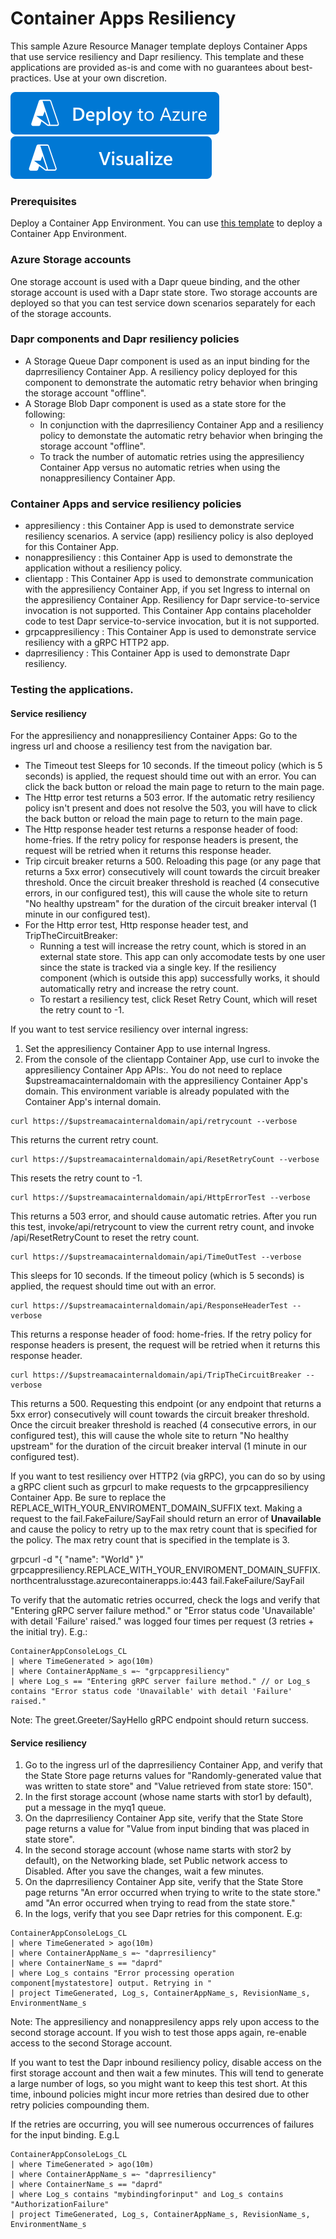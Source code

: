 # Container Apps Resiliency
This sample Azure Resource Manager template deploys Container Apps that use service resiliency and Dapr resiliency. This template and these applications are provided as-is and come with no guarantees about best-practices. Use at your own discretion.

[![Deploy To Azure](https://raw.githubusercontent.com/Azure/azure-quickstart-templates/master/1-CONTRIBUTION-GUIDE/images/deploytoazure.svg?sanitize=true)](https://portal.azure.com/#create/Microsoft.Template/uri/https%3A%2F%2Fraw.githubusercontent.com%2Fazureossd%2FContainer-Apps%2Fmaster%2FResiliency%2Fdeploy%2Fazuredeploy.json)  [![Visualize](https://raw.githubusercontent.com/Azure/azure-quickstart-templates/master/1-CONTRIBUTION-GUIDE/images/visualizebutton.svg?sanitize=true)](http://armviz.io/#/?load=https%3A%2F%2Fraw.githubusercontent.com%2Fazureossd%2FContainer-Apps%2Fmaster%2FResiliency%2Fdeploy%2Fdeploy%2Fazuredeploy.json)

### Prerequisites
Deploy a Container App Environment.
You can use [this template](https://github.com/azureossd/Container-Apps/tree/master/ContainerAppEnvironment/deploy) to deploy a Container App Environment.

### Azure Storage accounts
One storage account is used with a Dapr queue binding, and the other storage account is used with a Dapr state store. Two storage accounts are deployed so that you can test service down scenarios separately for each of the storage accounts.

### Dapr components and Dapr resiliency policies
- A Storage Queue Dapr component is used as an input binding for the daprresiliency Container App. A resiliency policy deployed for this component to demonstrate the automatic retry behavior when bringing the storage account "offline".
- A Storage Blob Dapr component is used as a state store for the following:
  - In conjunction with the daprresiliency Container App and a resiliency policy to demonstate the automatic retry behavior when bringing the storage account "offline". 
  - To track the number of automatic retries using the appresiliency Container App versus no automatic retries when using the nonappresiliency Container App. 

### Container Apps and service resiliency policies
- appresiliency : this Container App is used to demonstrate service resiliency scenarios. A service (app) resiliency policy is also deployed for this Container App.
- nonappresiliency : this Container App is used to demonstrate the application without a resiliency policy.
- clientapp : This Container App is used to demonstrate communication with the appresiliency Container App, if you set Ingress to internal on the appresiliency Container App. Resiliency for Dapr service-to-service invocation is not supported. This Container App contains placeholder code to test Dapr service-to-service invocation, but it is not supported.
- grpcappresiliency : This Container App is used to demonstrate service resiliency with a gRPC HTTP2 app.
- daprresiliency : This Container App is used to demonstrate Dapr resiliency.

### Testing the applications.

#### Service resiliency
For the appresiliency and nonappresiliency Container Apps:
Go to the ingress url and choose a resiliency test from the navigation bar.

- The Timeout test Sleeps for 10 seconds. If the timeout policy (which is 5 seconds) is applied, the request should time out with an error. You can click the back button or reload the main page to return to the main page.
- The Http error test returns a 503 error. If the automatic retry resiliency policy isn't present and does not resolve the 503, you will have to click the back button or reload the main page to return to the main page.
- The Http response header test returns a response header of food: home-fries. If the retry policy for response headers is present, the request will be retried when it returns this response header.
- Trip circuit breaker returns a 500. Reloading this page (or any page that returns a 5xx error) consecutively will count towards the circuit breaker threshold. Once the circuit breaker threshold is reached (4 consecutive errors, in our configured test), this will cause the whole site to return "No healthy upstream" for the duration of the circuit breaker interval (1 minute in our configured test).
- For the Http error test, Http response header test, and TripTheCircuitBreaker:
  - Running a test will increase the retry count, which is stored in an external state store. This app can only accomodate tests by one user since the state is tracked via a single key. If the resiliency component (which is outside this app) successfully works, it should automatically retry and increase the retry count.
  - To restart a resiliency test, click Reset Retry Count, which will reset the retry count to -1.
  
If you want to test service resiliency over internal ingress:
1. Set the appresiliency Container App to use internal Ingress.
2. From the console of the clientapp Container App, use curl to invoke the appresiliency Container App APIs:. You do not need to replace $upstreamacainternaldomain with the appresiliency Container App's domain. This environment variable is already populated with the Container App's internal domain.
```
curl https://$upstreamacainternaldomain/api/retrycount --verbose
```
This returns the current retry count.

```
curl https://$upstreamacainternaldomain/api/ResetRetryCount --verbose
```
This resets the retry count to -1.

```
curl https://$upstreamacainternaldomain/api/HttpErrorTest --verbose
```
This returns a 503 error, and should cause automatic retries. After you run this test, invoke/api/retrycount to view the current retry count, and invoke /api/ResetRetryCount  to reset the retry count.

```
curl https://$upstreamacainternaldomain/api/TimeOutTest --verbose
```

This sleeps for 10 seconds. If the timeout policy (which is 5 seconds) is applied, the request should time out with an error.


```
curl https://$upstreamacainternaldomain/api/ResponseHeaderTest --verbose
```

This returns a response header of food: home-fries. If the retry policy for response headers is present, the request will be retried when it returns this response header.

```
curl https://$upstreamacainternaldomain/api/TripTheCircuitBreaker --verbose
```

This returns a 500. Requesting this endpoint (or any endpoint that returns a 5xx error) consecutively will count towards the circuit breaker threshold. Once the circuit breaker threshold is reached (4 consecutive errors, in our configured test), this will cause the whole site to return "No healthy upstream" for the duration of the circuit breaker interval (1 minute in our configured test).

If you want to test resiliency over HTTP2 (via gRPC), you can do so by using a gRPC client such as grpcurl to make requests to the grpcappresiliency Container App. Be sure to replace the REPLACE_WITH_YOUR_ENVIROMENT_DOMAIN_SUFFIX text.
Making a request to the fail.FakeFailure/SayFail should return an error of **Unavailable** and cause the policy to retry up to the max retry count that is specified for the policy. The max retry count that is specified in the template is 3.

grpcurl -d "{ \"name\": \"World\" }" grpcappresiliency.REPLACE_WITH_YOUR_ENVIROMENT_DOMAIN_SUFFIX.northcentralusstage.azurecontainerapps.io:443 fail.FakeFailure/SayFail

To verify that the automatic retries occurred, check the logs and verify that "Entering gRPC server failure method." or "Error status code 'Unavailable' with detail 'Failure' raised." was logged four times per request (3 retries + the initial try). E.g.:

```
ContainerAppConsoleLogs_CL
| where TimeGenerated > ago(10m)
| where ContainerAppName_s =~ "grpcappresiliency"
| where Log_s == "Entering gRPC server failure method." // or Log_s contains "Error status code 'Unavailable' with detail 'Failure' raised."
```
Note: The greet.Greeter/SayHello gRPC endpoint should return success.

#### Service resiliency
1. Go to the ingress url of the daprresiliency Container App, and verify that the State Store page returns values for "Randomly-generated value that was written to state store" and "Value retrieved from state store: 150".
2. In the first storage account (whose name starts with stor1 by default), put a message in the myq1 queue.
3. On the daprresiliency Container App site, verify that the State Store page returns a value for "Value from input binding that was placed in state store".
4. In the second storage account (whose name starts with stor2 by default), on the Networking blade, set Public network access to Disabled. After you save the changes, wait a few minutes.
5. On the daprresiliency Container App site, verify that the State Store page returns "An error occurred when trying to write to the state store." amd "An error occurred when trying to read from the state store."
6. In the logs, verify that you see Dapr retries for this component. E.g:

```
ContainerAppConsoleLogs_CL
| where TimeGenerated > ago(10m)
| where ContainerAppName_s =~ "daprresiliency"
| where ContainerName_s == "daprd"
| where Log_s contains "Error processing operation component[mystatestore] output. Retrying in "
| project TimeGenerated, Log_s, ContainerAppName_s, RevisionName_s, EnvironmentName_s
```

Note: The appresiliency and nonappresilency apps rely upon access to the second storage account. If you wish to test those apps again, re-enable access to the second Storage account.

If you want to test the Dapr inbound resiliency policy, disable access on the first storage account and then wait a few minutes. This will tend to generate a large number of logs, so you might want to keep this test short. At this time, inbound policies might incur more retries than desired due to other retry policies compounding them.

If the retries are occurring, you will see numerous occurrences of failures for the input binding. E.g.L 
```
ContainerAppConsoleLogs_CL
| where TimeGenerated > ago(10m)
| where ContainerAppName_s =~ "daprresiliency"
| where ContainerName_s == "daprd"
| where Log_s contains "mybindingforinput" and Log_s contains "AuthorizationFailure"
| project TimeGenerated, Log_s, ContainerAppName_s, RevisionName_s, EnvironmentName_s
```